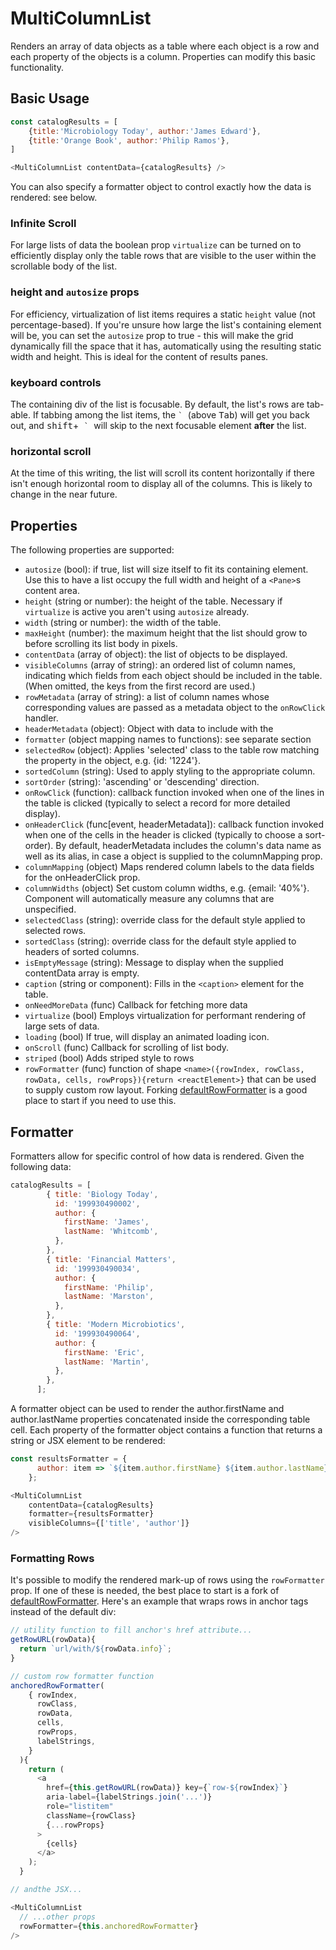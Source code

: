 # MultiColumnList

Renders an array of data objects as a table where each object is a row and each property of the objects is a column. Properties can modify this basic functionality.

## Basic Usage

```js
const catalogResults = [
    {title:'Microbiology Today', author:'James Edward'},
    {title:'Orange Book', author:'Philip Ramos'},
]

<MultiColumnList contentData={catalogResults} />
```

You can also specify a formatter object to control exactly how the data is rendered: see below.

### Infinite Scroll
For large lists of data the boolean prop `virtualize` can be turned on to efficiently display only the table rows that are visible to the user within the scrollable body of the list.

### height and `autosize` props
For efficiency, virtualization of list items requires a static `height` value (not percentage-based). If you're unsure how large the list's containing element will be, you can set the `autosize` prop to true - this will make the grid dynamically fill the space that it has, automatically using the resulting static width and height. This is ideal for the content of results panes.

### keyboard controls
The containing div of the list is focusable. By default, the list's rows are tab-able. If tabbing among the list items, the <kbd> `` ` `` </kbd> (above <kbd>Tab</kbd>) will get you back out, and <kbd>shift</kbd>+<kbd> `` ` `` </kbd> will skip to the next focusable element **after** the list.

### horizontal scroll
At the time of this writing, the list will scroll its content horizontally if there isn't enough horizontal room to display all of the columns. This is likely to change in the near future.

## Properties

The following properties are supported:
* `autosize` (bool): if true, list will size itself to fit its containing element. Use this to have a list occupy the full width and height of a `<Pane>`s content area.
* `height` (string or number): the height of the table. Necessary if `virtualize` is active you aren't using `autosize` already.
* `width` (string or number): the width of the table.
* `maxHeight` (number): the maximum height that the list should grow to before scrolling its list body in pixels.
* `contentData` (array of object): the list of objects to be displayed.
* `visibleColumns` (array of string): an ordered list of column names, indicating which fields from each object should be included in the table. (When omitted, the keys from the first record are used.)
* `rowMetadata` (array of string): a list of column names whose corresponding values are passed as a metadata object to the `onRowClick` handler.
* `headerMetadata` (object): Object with data to include with the
* `formatter` (object mapping names to functions): see separate section
* `selectedRow` (object): Applies 'selected' class to the table row matching the property in the object, e.g. {id: '1224'}.
* `sortedColumn` (string): Used to apply styling to the appropriate column.
* `sortOrder` (string): 'ascending' or 'descending' direction.
* `onRowClick` (function): callback function invoked when one of the lines in the table is clicked (typically to select a record for more detailed display).
* `onHeaderClick` (func[event, headerMetadata]): callback function invoked when one of the cells in the header is clicked (typically to choose a sort-order). By default, headerMetadata includes the column's data name as well as its alias, in case a object is supplied to the columnMapping prop.
* `columnMapping` (object) Maps rendered column labels to the data fields for the onHeaderClick prop.
* `columnWidths` (object) Set custom column widths, e.g. {email: '40%'}. Component will automatically measure any columns that are unspecified.
* `selectedClass` (string): override class for the default style applied to selected rows.
* `sortedClass` (string): override class for the default style applied to headers of sorted columns.
* `isEmptyMessage` (string): Message to display when the supplied contentData array is empty.
* `caption` (string or component): Fills in the `<caption>` element for the table.
* `onNeedMoreData` (func) Callback for fetching more data
* `virtualize` (bool) Employs virtualization for performant rendering of large sets of data.
* `loading` (bool) If true, will display an animated loading icon.
* `onScroll` (func) Callback for scrolling of list body.
* `striped` (bool) Adds striped style to rows
* `rowFormatter` (func) function of shape `<name>({rowIndex, rowClass, rowData, cells, rowProps}){return <reactElement>}` that can be used to supply custom row layout. Forking [defaultRowFormatter](lib/MultiColumnList/defaultRowFormatter.js) is a good place to start if you need to use this.

## Formatter

Formatters allow for specific control of how data is rendered. Given the following data:

```js
catalogResults = [
        { title: 'Biology Today',
          id: '199930490002',
          author: {
            firstName: 'James',
            lastName: 'Whitcomb',
          },
        },
        { title: 'Financial Matters',
          id: '199930490034',
          author: {
            firstName: 'Philip',
            lastName: 'Marston',
          },
        },
        { title: 'Modern Microbiotics',
          id: '199930490064',
          author: {
            firstName: 'Eric',
            lastName: 'Martin',
          },
        },
      ];
```

A formatter object can be used to render the author.firstName and author.lastName properties concatenated inside the corresponding table cell. Each property of the formatter object contains a function that returns a string or JSX element to be rendered:

```js
const resultsFormatter = {
      author: item => `${item.author.firstName} ${item.author.lastName}`,
    };

<MultiColumnList
    contentData={catalogResults}
    formatter={resultsFormatter}
    visibleColumns={['title', 'author']}
/>   
```

### Formatting Rows
It's possible to modify the rendered mark-up of rows using the `rowFormatter` prop. If one of these is needed, the best place to start is a fork of [defaultRowFormatter](lib/MultiColumnList/defaultRowFormatter.js).
Here's an example that wraps rows in anchor tags instead of the default div:  
```js
// utility function to fill anchor's href attribute...
getRowURL(rowData){
  return `url/with/${rowData.info}`;
}

// custom row formatter function
anchoredRowFormatter(
    { rowIndex,
      rowClass,
      rowData,
      cells,
      rowProps,
      labelStrings,
    }
  ){
    return (
      <a
        href={this.getRowURL(rowData)} key={`row-${rowIndex}`}
        aria-label={labelStrings.join('...')}
        role="listitem"
        className={rowClass}
        {...rowProps}
      >
        {cells}
      </a>
    );
  }

// andthe JSX...

<MultiColumnList
  // ...other props
  rowFormatter={this.anchoredRowFormatter}
/>   
```
